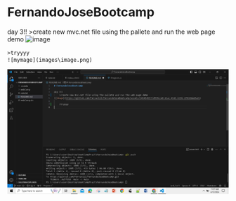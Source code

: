 # FernandoJoseBootcamp

day 3!!
    >create new mvc.net file using the pallete and run the web page demo
![image](https://github.com/Fernaniii/FernandoJoseBootcamp/assets/145454557/d939cce0-21ac-45d1-b15b-278102ee9ad1)

    >tryyyy
    ![mymage](images\image.png)
![mymage](images\image.png)